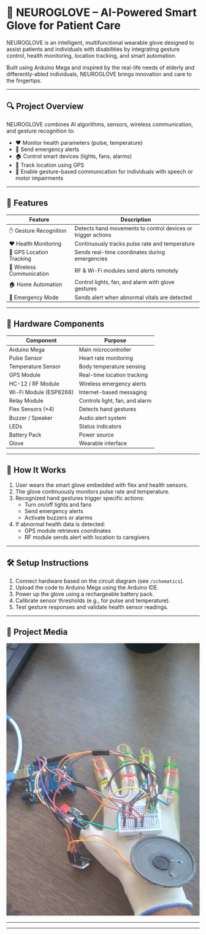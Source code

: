 # 🧠 NEUROGLOVE – AI-Powered Smart Glove for Patient Care

NEUROGLOVE is an intelligent, multifunctional wearable glove designed to assist patients and individuals with disabilities by integrating gesture control, health monitoring, location tracking, and smart automation.

Built using Arduino Mega and inspired by the real-life needs of elderly and differently-abled individuals, NEUROGLOVE brings innovation and care to the fingertips.

---

## 🔍 Project Overview

NEUROGLOVE combines AI algorithms, sensors, wireless communication, and gesture recognition to:

- ❤️ Monitor health parameters (pulse, temperature)
- 🚨 Send emergency alerts
- 🏠 Control smart devices (lights, fans, alarms)
- 🧭 Track location using GPS
- 👐 Enable gesture-based communication for individuals with speech or motor impairments

---

## 🚀 Features

| Feature | Description |
|--------|-------------|
| ✋ Gesture Recognition | Detects hand movements to control devices or trigger actions |
| ❤️ Health Monitoring | Continuously tracks pulse rate and temperature |
| 🧭 GPS Location Tracking | Sends real-time coordinates during emergencies |
| 📡 Wireless Communication | RF & Wi-Fi modules send alerts remotely |
| 🏠 Home Automation | Control lights, fan, and alarm with glove gestures |
| 🚨 Emergency Mode | Sends alert when abnormal vitals are detected |

---

## 🧰 Hardware Components

| Component | Purpose |
|-----------|---------|
| Arduino Mega | Main microcontroller |
| Pulse Sensor | Heart rate monitoring |
| Temperature Sensor | Body temperature sensing |
| GPS Module | Real-time location tracking |
| HC-12 / RF Module | Wireless emergency alerts |
| Wi-Fi Module (ESP8266) | Internet-based messaging |
| Relay Module | Controls light, fan, and alarm |
| Flex Sensors (×4) | Detects hand gestures |
| Buzzer / Speaker | Audio alert system |
| LEDs | Status indicators |
| Battery Pack | Power source |
| Glove | Wearable interface |

---

## 🔧 How It Works

1. User wears the smart glove embedded with flex and health sensors.
2. The glove continuously monitors pulse rate and temperature.
3. Recognized hand gestures trigger specific actions:
   - Turn on/off lights and fans
   - Send emergency alerts
   - Activate buzzers or alarms
4. If abnormal health data is detected:
   - GPS module retrieves coordinates
   - RF module sends alert with location to caregivers

---

## 🛠️ Setup Instructions

1. Connect hardware based on the circuit diagram (see `/schematics`).
2. Upload the code to Arduino Mega using the Arduino IDE.
3. Power up the glove using a rechargeable battery pack.
4. Calibrate sensor thresholds (e.g., for pulse and temperature).
5. Test gesture responses and validate health sensor readings.

---

## 📸 Project Media

![Project Screenshot](neuroglove.png)  


---


---

